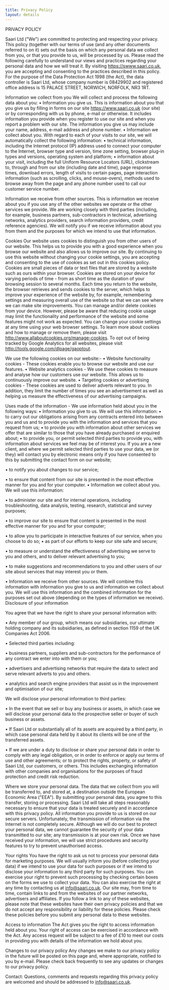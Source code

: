 ```yaml
---
title: Privacy Policy
layout: details
---
```


PRIVACY POLICY

Saari Ltd ("We") are committed to protecting and respecting your privacy. This policy (together with our terms of use (and any other documents referred to on it) sets out the basis on which any personal data we collect from you, or that you provide to us, will be processed by us.  Please read the following carefully to understand our views and practices regarding your personal data and how we will treat it. By visiting https://swww.saari.co.uk, you are accepting and consenting to the practices described in this policy. For the purpose of the Data Protection Act 1998 (the Act), the data controller is Saari Ltd, whose company number is 08429902 and registered office address is 15 PALACE STREET, NORWICH, NORFOLK, NR3 1RT.

Information we collect from you
We will collect and process the following data about you:
•	Information you give us. This is information about you that you give us by filling in forms on our site https://www.saari.co.uk (our site) or by corresponding with us by phone, e-mail or otherwise. It includes information you provide when you register to use our site and when you report a problem with our site. The information you give us may include your name, address, e-mail address and phone number.
•	Information we collect about you. With regard to each of your visits to our site, we will automatically collect the following information:
•	technical information, including the Internet protocol (IP) address used to connect your computer to the Internet, browser type and version, time zone setting, browser plug-in types and versions, operating system and platform; 
•	information about your visit, including the full Uniform Resource Locators (URL), clickstream to, through and from our site (including date and time), page response times, download errors, length of visits to certain pages, page interaction information (such as scrolling, clicks, and mouse-overs), methods used to browse away from the page and any phone number used to call our customer service number. 

Information we receive from other sources. This is information we receive about you if you use any of the other websites we operate or the other services we provide. We are working closely with third parties (including, for example, business partners, sub-contractors in technical, advertising networks, analytics providers, search information providers, credit reference agencies). We will notify you if we receive information about you from them and the purposes for which we intend to use that information.

Cookies
Our website uses cookies to distinguish you from other users of our website. This helps us to provide you with a good experience when you browse our website and also allows us to improve our site. By continuing to use this website without changing your cookie settings, you are accepting and consenting to the use of cookies as set out in this cookies policy. Cookies are small pieces of data or text files that are stored by a website such as ours within your browser. Cookies are stored on your device for varying periods of time - from as short time as the duration of your browsing session to several months. Each time you return to the website, the browser retrieves and sends cookies to the server, which helps to improve your experience of the website by, for example, remembering settings and measuring overall use of the website so that we can see where we can make site improvements. You can manage and/or delete cookies from your device. However, please be aware that reducing cookie usage may limit the functionality and performance of the website and some features might not work as expected. You can change your cookie settings at any time using your web browser settings. To learn more about cookies and how to manage or remove them, please visit http://www.allaboutcookies.org/manage-cookies. To opt out of being tracked by Google Analytics for all websites, please visit http://tools.google.com/dlpage/gaoptout.

We use the following cookies on our website:-
•	Website functionality cookies - These cookies enable you to browse our website and use our features.
•	Website analytics cookies - We use these cookies to measure and analyse how our customers use our website. This allows us to continuously improve our website.
•	Targeting cookies or advertising cookies - These cookies are used to deliver adverts relevant to you. In addition, they limit the number of times you see an advertisement as well as helping us measure the effectiveness of our advertising campaigns. 

Uses made of the information - We use information held about you in the following ways:
•	Information you give to us. We will use this information:
•	to carry out our obligations arising from any contracts entered into between you and us and to provide you with the information and services that you request from us;
•	to provide you with information about other services we offer that are similar to those that you have already purchased or enquired about;
•	to provide you, or permit selected third parties to provide you, with information about services we feel may be of interest you. If you are a new client, and where we permit selected third parties to use your data, we (or they) will contact you by electronic means only if you have consented to this by submitting the contact form on our website;

•	to notify you about changes to our service;

•	to ensure that content from our site is presented in the most effective manner for you and for your computer. 
•	Information we collect about you. We will use this information:

•	to administer our site and for internal operations, including troubleshooting, data analysis, testing, research, statistical and survey purposes;

•	to improve our site to ensure that content is presented in the most effective manner for you and for your computer; 

•	to allow you to participate in interactive features of our service, when you choose to do so;
•	as part of our efforts to keep our site safe and secure;

•	to measure or understand the effectiveness of advertising we serve to you and others, and to deliver relevant advertising to you;

•	to make suggestions and recommendations to you and other users of our site about services that may interest you or them.

•	Information we receive from other sources. We will combine this information with information you give to us and information we collect about you. We will use this information and the combined information for the purposes set out above (depending on the types of information we receive).
Disclosure of your information

You agree that we have the right to share your personal information with:

•	Any member of our group, which means our subsidiaries, our ultimate holding company and its subsidiaries, as defined in section 1159 of the UK Companies Act 2006.

•	Selected third parties including:

•	business partners, suppliers and sub-contractors for the performance of any contract we enter into with them or you;

•	advertisers and advertising networks that require the data to select and serve relevant adverts to you and others. 

•	analytics and search engine providers that assist us in the improvement and optimisation of our site;

We will disclose your personal information to third parties:

•	In the event that we sell or buy any business or assets, in which case we will disclose your personal data to the prospective seller or buyer of such business or assets.

•	If Saari Ltd or substantially all of its assets are acquired by a third party, in which case personal data held by it about its clients will be one of the transferred assets.

•	If we are under a duty to disclose or share your personal data in order to comply with any legal obligation, or in order to enforce or apply our terms of use and other agreements; or to protect the rights, property, or safety of Saari Ltd, our customers, or others. This includes exchanging information with other companies and organisations for the purposes of fraud protection and credit risk reduction.

Where we store your personal data. The data that we collect from you will be transferred to, and stored at, a destination outside the European Economic Area ("EEA"). By submitting your personal data, you agree to this transfer, storing or processing. Saari Ltd will take all steps reasonably necessary to ensure that your data is treated securely and in accordance with this privacy policy. All information you provide to us is stored on our secure servers. Unfortunately, the transmission of information via the Internet is not completely secure. Although we will do our best to protect your personal data, we cannot guarantee the security of your data transmitted to our site; any transmission is at your own risk. Once we have received your information, we will use strict procedures and security features to try to prevent unauthorised access.

Your rights
You have the right to ask us not to process your personal data for marketing purposes. We will usually inform you (before collecting your data) if we intend to use your data for such purposes or if we intend to disclose your information to any third party for such purposes. You can exercise your right to prevent such processing by checking certain boxes on the forms we use to collect your data.  You can also exercise the right at any time by contacting us at info@saari.co.uk.
Our site may, from time to time, contain links to and from the websites of our partner networks, advertisers and affiliates.  If you follow a link to any of these websites, please note that these websites have their own privacy policies and that we do not accept any responsibility or liability for these policies.  Please check these policies before you submit any personal data to these websites.

Access to information
The Act gives you the right to access information held about you. Your right of access can be exercised in accordance with the Act. Any access request will be subject to a fee of £10 to meet our costs in providing you with details of the information we hold about you.

Changes to our privacy policy
Any changes we make to our privacy policy in the future will be posted on this page and, where appropriate, notified to you by e-mail. Please check back frequently to see any updates or changes to our privacy policy.

Contact: Questions, comments and requests regarding this privacy policy are welcomed and should be addressed to info@saari.co.uk.
